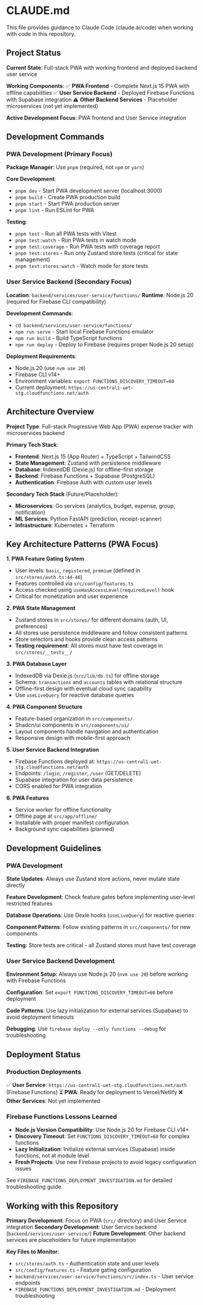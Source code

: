# CLAUDE.md

This file provides guidance to Claude Code (claude.ai/code) when working with code in this repository.

## Project Status

**Current State**: Full-stack PWA with working frontend and deployed backend user service

**Working Components**:
✅ **PWA Frontend** - Complete Next.js 15 PWA with offline capabilities
✅ **User Service Backend** - Deployed Firebase Functions with Supabase integration
⚠️ **Other Backend Services** - Placeholder microservices (not yet implemented)

**Active Development Focus**: PWA frontend and User Service integration

## Development Commands

### PWA Development (Primary Focus)
**Package Manager**: Use `pnpm` (required, not `npm` or `yarn`)

**Core Development**:
- `pnpm dev` - Start PWA development server (localhost:3000)
- `pnpm build` - Create PWA production build
- `pnpm start` - Start PWA production server
- `pnpm lint` - Run ESLint for PWA

**Testing**:
- `pnpm test` - Run all PWA tests with Vitest
- `pnpm test:watch` - Run PWA tests in watch mode
- `pnpm test:coverage` - Run PWA tests with coverage report
- `pnpm test:stores` - Run only Zustand store tests (critical for state management)
- `pnpm test:stores:watch` - Watch mode for store tests

### User Service Backend (Secondary Focus)
**Location**: `backend/services/user-service/functions/`
**Runtime**: Node.js 20 (required for Firebase CLI compatibility)

**Development Commands**:
- `cd backend/services/user-service/functions/`
- `npm run serve` - Start local Firebase Functions emulator
- `npm run build` - Build TypeScript functions
- `npm run deploy` - Deploy to Firebase (requires proper Node.js 20 setup)

**Deployment Requirements**:
- Node.js 20 (use `nvm use 20`)
- Firebase CLI v14+
- Environment variables: `export FUNCTIONS_DISCOVERY_TIMEOUT=60`
- Current deployment: `https://us-central1-uet-stg.cloudfunctions.net/auth`

## Architecture Overview

**Project Type**: Full-stack Progressive Web App (PWA) expense tracker with microservices backend

**Primary Tech Stack**:
- **Frontend**: Next.js 15 (App Router) + TypeScript + TailwindCSS
- **State Management**: Zustand with persistence middleware
- **Database**: IndexedDB (Dexie.js) for offline-first storage
- **Backend**: Firebase Functions + Supabase (PostgreSQL)
- **Authentication**: Firebase Auth with custom user levels

**Secondary Tech Stack** (Future/Placeholder):
- **Microservices**: Go services (analytics, budget, expense, group, notification)
- **ML Services**: Python FastAPI (prediction, receipt-scanner)
- **Infrastructure**: Kubernetes + Terraform

## Key Architecture Patterns (PWA Focus)

**1. PWA Feature Gating System**
- User levels: `basic`, `registered`, `premium` (defined in `src/stores/auth.ts:44-46`)
- Features controlled via `src/config/features.ts`
- Access checked using `useHasAccessLevel(requiredLevel)` hook
- Critical for monetization and user experience

**2. PWA State Management**
- Zustand stores in `src/stores/` for different domains (auth, UI, preferences)
- All stores use persistence middleware and follow consistent patterns
- Store selectors and hooks provide clean access patterns
- **Testing requirement**: All stores must have test coverage in `src/stores/__tests__/`

**3. PWA Database Layer**
- IndexedDB via Dexie.js (`src/lib/db.ts`) for offline storage
- Schema: `transactions` and `accounts` tables with relational structure
- Offline-first design with eventual cloud sync capability
- Use `useLiveQuery` for reactive database queries

**4. PWA Component Structure**
- Feature-based organization in `src/components/`
- Shadcn/ui components in `src/components/ui/`
- Layout components handle navigation and authentication
- Responsive design with mobile-first approach

**5. User Service Backend Integration**
- Firebase Functions deployed at: `https://us-central1-uet-stg.cloudfunctions.net/auth`
- Endpoints: `/login`, `/register`, `/user` (GET/DELETE)
- Supabase integration for user data persistence
- CORS enabled for PWA integration

**6. PWA Features**
- Service worker for offline functionality
- Offline page at `src/app/offline/`
- Installable with proper manifest configuration
- Background sync capabilities (planned)

## Development Guidelines

### PWA Development
**State Updates**: Always use Zustand store actions, never mutate state directly

**Feature Development**: Check feature gates before implementing user-level restricted features

**Database Operations**: Use Dexie hooks (`useLiveQuery`) for reactive queries

**Component Patterns**: Follow existing patterns in `src/components/` for new components

**Testing**: Store tests are critical - all Zustand stores must have test coverage

### User Service Backend Development
**Environment Setup**: Always use Node.js 20 (`nvm use 20`) before working with Firebase Functions

**Configuration**: Set `export FUNCTIONS_DISCOVERY_TIMEOUT=60` before deployment

**Code Patterns**: Use lazy initialization for external services (Supabase) to avoid deployment timeouts

**Debugging**: Use `firebase deploy --only functions --debug` for troubleshooting

## Deployment Status

### Production Deployments
✅ **User Service**: `https://us-central1-uet-stg.cloudfunctions.net/auth` (Firebase Functions)
⏳ **PWA**: Ready for deployment to Vercel/Netlify
❌ **Other Services**: Not yet implemented

### Firebase Functions Lessons Learned
- **Node.js Version Compatibility**: Use Node.js 20 for Firebase CLI v14+
- **Discovery Timeout**: Set `FUNCTIONS_DISCOVERY_TIMEOUT=60` for complex functions
- **Lazy Initialization**: Initialize external services (Supabase) inside functions, not at module level
- **Fresh Projects**: Use new Firebase projects to avoid legacy configuration issues

See `FIREBASE_FUNCTIONS_DEPLOYMENT_INVESTIGATION.md` for detailed troubleshooting guide.

## Working with this Repository

**Primary Development**: Focus on PWA (`src/` directory) and User Service integration
**Secondary Development**: User Service backend (`backend/services/user-service/`)
**Future Development**: Other backend services are placeholders for future implementation

**Key Files to Monitor**:
- `src/stores/auth.ts` - Authentication state and user levels
- `src/config/features.ts` - Feature gating configuration
- `backend/services/user-service/functions/src/index.ts` - User service endpoints
- `FIREBASE_FUNCTIONS_DEPLOYMENT_INVESTIGATION.md` - Deployment troubleshooting